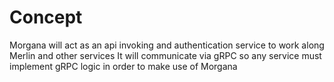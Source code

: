# Concept

Morgana will act as an api invoking and authentication service to work along Merlin and other services
It will communicate via gRPC so any service must implement gRPC logic in order to make use of Morgana